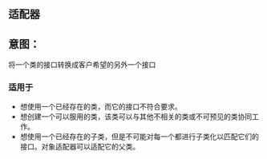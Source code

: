 ## 适配器
## 意图：
将一个类的接口转换成客户希望的另外一个接口


### 适用于

* 想使用一个已经存在的类，而它的接口不符合要求。
* 想创建一个可以服用的类，该类可以与其他不相关的类或不可预见的类协同工作。
* 想使用一个已经存在的子类，但是不可能对每一个都进行子类化以匹配它们的接口。对象适配器可以适配它的父类。
